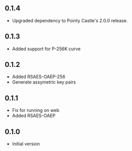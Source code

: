 
## 0.1.4

- Upgraded dependency to Pointy Castle's 2.0.0 release.


## 0.1.3

- Added support for P-256K curve

## 0.1.2

- Added RSAES-OAEP-256
- Generate assymetric key pairs

## 0.1.1

- Fix for running on web
- Added RSAES-OAEP 

## 0.1.0

- Initial version
